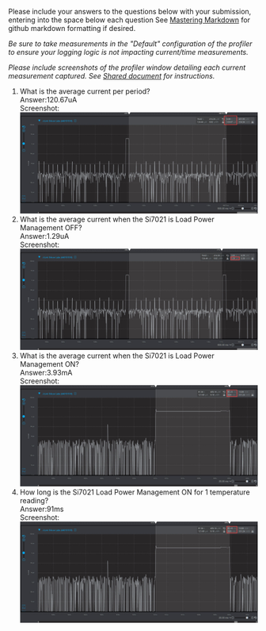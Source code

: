 Please include your answers to the questions below with your submission, entering into the space below each question
See [Mastering Markdown](https://guides.github.com/features/mastering-markdown/) for github markdown formatting if desired.

*Be sure to take measurements in the "Default" configuration of the profiler to ensure your logging logic is not impacting current/time measurements.*

*Please include screenshots of the profiler window detailing each current measurement captured.  See [Shared document](https://docs.google.com/document/d/1Ro9G2Nsr_ZXDhBYJ6YyF9CPivb--6UjhHRmVhDGySag/edit?usp=sharing) for instructions.* 

1. What is the average current per period?   
   Answer:120.67uA
   <br>Screenshot:  
   ![Avg_current_per_period](screenshots_i2c_load/Avg_current_per_period.jpg)  
2. What is the average current when the Si7021 is Load Power Management OFF?  
   Answer:1.29uA
   <br>Screenshot:  
   ![Avg_current_lpmOFF](screenshots_i2c_load/Avg_current_lpmOFF.jpg)
3. What is the average current when the Si7021 is Load Power Management ON?  
   Answer:3.93mA
   <br>Screenshot:  
   ![Avg_current_lpmON](screenshots_i2c_load/Avg_current_lpmON.jpg)
4. How long is the Si7021 Load Power Management ON for 1 temperature reading?  
   Answer:91ms
   <br>Screenshot:  
   ![Time_lpmON](screenshots_i2c_load/Time_lpmON.jpg)